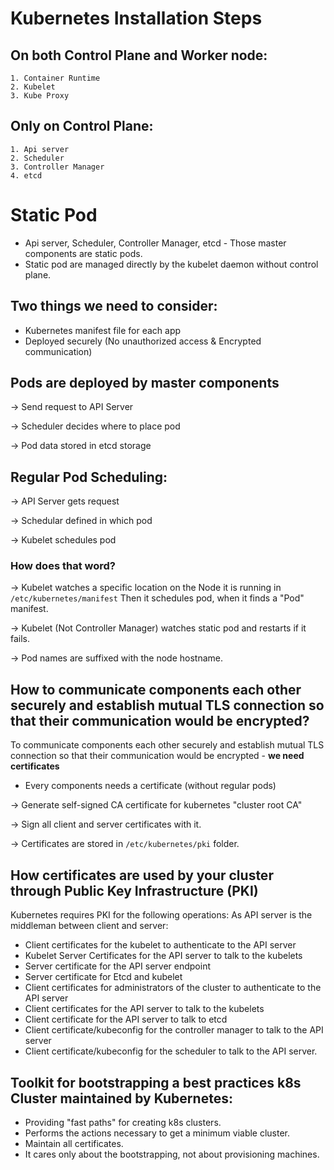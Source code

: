 # Kubernetes Installation Steps

## On both Control Plane and Worker node:
    1. Container Runtime
    2. Kubelet
    3. Kube Proxy

## Only on Control Plane:
    1. Api server
    2. Scheduler 
    3. Controller Manager
    4. etcd 

# Static Pod
- Api server, Scheduler, Controller Manager, etcd - Those master components are static pods. 
- Static pod are managed directly by the kubelet daemon without control plane.


## Two things we need to consider:
- Kubernetes manifest file for each app
- Deployed securely (No unauthorized access & Encrypted communication)

## Pods are deployed by master components
-> Send request to API Server

-> Scheduler decides where to place pod

-> Pod data stored in etcd storage


## Regular Pod Scheduling:
-> API Server gets request 

-> Schedular defined in which pod

-> Kubelet schedules pod

### How does that word?
-> Kubelet watches a specific location on the Node it is running in  ``` /etc/kubernetes/manifest ``` Then it schedules pod, when it finds a "Pod" manifest.

-> Kubelet (Not Controller Manager) watches static pod and restarts if it fails.

-> Pod names are suffixed with the node hostname. 


## How to communicate components each other securely and establish mutual TLS connection so that their communication would be encrypted?
To communicate components each other securely and establish mutual TLS connection so that their communication would be encrypted - **we need certificates**

- Every components needs a certificate (without regular pods)

-> Generate self-signed CA certificate for kubernetes "cluster root CA"

-> Sign all client and server certificates with it.

-> Certificates are stored in ``` /etc/kubernetes/pki ``` folder.


## How certificates are used by your cluster through Public Key Infrastructure (PKI)
Kubernetes requires PKI for the following operations:
As API server is the middleman between client and server:

- Client certificates for the kubelet to authenticate to the API server
- Kubelet Server Certificates for the API server to talk to the kubelets
- Server certificate for the API server endpoint
- Server certificate for Etcd and kubelet
- Client certificates for administrators of the cluster to authenticate to the API server
- Client certificates for the API server to talk to the kubelets
- Client certificate for the API server to talk to etcd
- Client certificate/kubeconfig for the controller manager to talk to the API server
- Client certificate/kubeconfig for the scheduler to talk to the API server.

## Toolkit for bootstrapping a best practices k8s Cluster maintained by Kubernetes:
- Providing "fast paths" for creating k8s clusters.
- Performs the actions necessary to get a minimum viable cluster.
- Maintain all certificates.
- It cares only about the bootstrapping, not about provisioning machines.